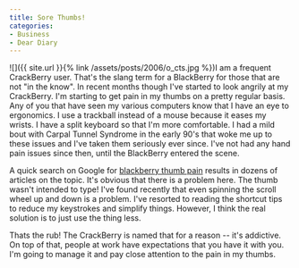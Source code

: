 ```yaml
---
title: Sore Thumbs!
categories:
- Business
- Dear Diary
---
```


![]({{ site.url }}{% link /assets/posts/2006/o_cts.jpg %})I am a frequent CrackBerry user. That's the slang term for a BlackBerry for those that are not "in the know". In recent months though I've started to look angrily at my CrackBerry. I'm starting to get pain in my thumbs on a pretty regular basis.
Any of you that have seen my various computers know that I have an eye to ergonomics. I use a trackball instead of a mouse because it eases my wrists. I have a split keyboard so that I'm more comfortable. I had a mild bout with Carpal Tunnel Syndrome in the early 90's that woke me up to these issues and I've taken them seriously ever since. I've not had any hand pain issues since then, until the BlackBerry entered the scene.

A quick search on Google for [blackberry thumb pain](http://www.google.com/search?q=blackberry+thumb+pain) results in dozens of articles on the topic. It's obvious that there is a problem here. The thumb wasn't intended to type! I've found recently that even spinning the scroll wheel up and down is a problem. I've resorted to reading the shortcut tips to reduce my keystrokes and simplify things. However, I think the real solution is to just use the thing less.

Thats the rub! The CrackBerry is named that for a reason -- it's addictive. On top of that, people at work have expectations that you have it with you. I'm going to manage it and pay close attention to the pain in my thumbs.
